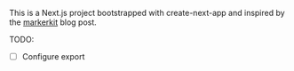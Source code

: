 This is a Next.js project bootstrapped with create-next-app and inspired by the [markerkit](https://makerkit.dev/blog/tutorials/create-a-blog-mdx-nextjs) blog post.

TODO:

- [ ] Configure export